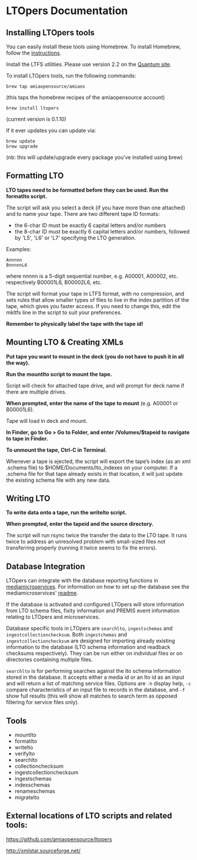 # LTOpers Documentation #

## Installing LTOpers tools ##
You can easily install these tools using Homebrew. To install Homebrew, follow the [instructions](http://brew.sh/).

Install the LTFS utilities. Please use version 2.2 on the [Quantum site](http://www.quantum.com/serviceandsupport/softwareanddocumentationdownloads/ltfs/index.aspx?whattab=Third).

To install LTOpers tools, run the following commands:

`brew tap amiaopensource/amiaos`

(this taps the homebrew recipes of the amiaopensource account)

`brew install ltopers`

(current version is 0.1.10)

If it ever updates you can update via:

```
brew update
brew upgrade
```

(nb: this will update/upgrade every package you've installed using brew)

## Formatting LTO ##

**LTO tapes need to be formatted before they can be used. Run the formatlto script.**

The script will ask you select a deck (if you have more than one attached) and to name your tape. There are two different tape ID formats:
- the 6-char ID must be exactly 6 capital letters and/or numbers
- the 8-char ID must be exactly 6 capital letters and/or numbers, followed by 'L5', 'L6' or 'L7' specifying the LTO generation.

Examples:

```
Annnnn
BnnnnnL6
```

where nnnnn is a 5-digit sequential number, e.g. A00001, A00002, etc. respectively B00001L6, B00002L6, etc.

The script will format your tape in LTFS format, with no compression, and sets rules that allow smaller types of files to live in the index partition of the tape, which gives you faster access. If you need to change this, edit the mkltfs line in the script to suit your preferences.

**Remember to physically label the tape with the tape id!**

## Mounting LTO & Creating XMLs ##

**Put tape you want to mount in the deck (you do not have to push it in all the way).**

**Run the mountlto script to mount the tape.**

Script will check for attached tape drive, and will prompt for deck name if there are multiple drives.

**When prompted, enter the name of the tape to mount** (e.g. A00001 or B00001L6).

Tape will load in deck and mount. 

**In Finder, go to Go > Go to Folder, and enter /Volumes/$tapeid to navigate to tape in Finder.**

**To unmount the tape, Ctrl-C in Terminal.**

Whenever a tape is ejected, the script will export the tape’s index (as an xml .schema file) to $HOME/Documents/lto_indexes on your computer. If a .schema file for that tape already exists in that location, it will just update the existing schema file with any new data.

## Writing LTO ##

**To write data onto a tape, run the writelto script.**

**When prompted, enter the tapeid and the source directory.**

The script will run rsync twice the transfer the data to the LTO tape. It runs twice to address an unresolved problem with small-sized files not transferring properly (running it twice seems to fix the errors).

## Database Integration ##

LTOpers can integrate with the database reporting functions in [mediamicroservices](https://github.com/mediamicroservices).  For information on how to set up the database see the mediamicroservices' [readme](https://github.com/mediamicroservices/mm#configuring-premisfixity-logging-database).

If the database is activated and configured LTOpers will store information from LTO schema files, fixity information and PREMIS event information relating to LTOpers and microservices.

Database specific tools in LTOpers are `searchlto`, `ingestschemas` and `ingestcollectionchecksum`. Both `ingestchemas` and `ingestcollectionchecksum` are designed for importing already existing information to the database (LTO schema information and readback checksums respectively).  They can be run either on individual files or on directories containing multiple files.

`searchlto` is for performing searches against the lto schema information stored in the database.  It accepts either a media id or an lto id as an input and will return a list of matching service files. Options are `-h` display help, `-c` compare characteristics of an input file to records in the database, and `-f` show full results (this will show all matches to search term as opposed filtering for service files only).

## Tools ##
- mountlto
- formatlto
- writelto
- verifylto
- searchlto
- collectionchecksum
- ingestcollectionchecksum
- ingestschemas
- indexschemas
- renameschemas
- migratelto

## External locations of LTO scripts and related tools: ##
https://github.com/amiaopensource/ltopers

http://xmlstar.sourceforge.net/
